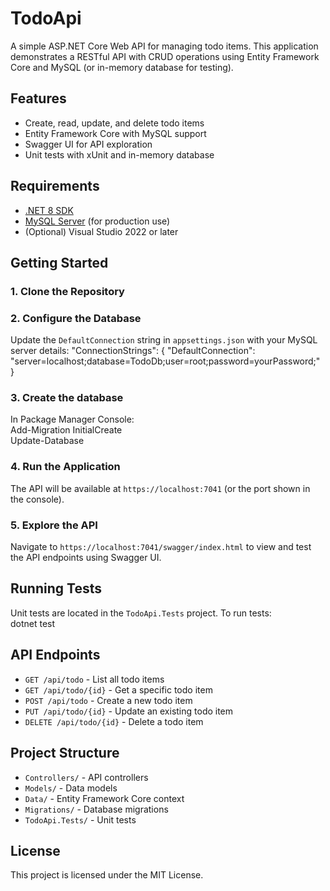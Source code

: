 # TodoApi

A simple ASP.NET Core Web API for managing todo items. This application demonstrates a RESTful API with CRUD operations using Entity Framework Core and MySQL (or in-memory database for testing).

## Features

- Create, read, update, and delete todo items
- Entity Framework Core with MySQL support
- Swagger UI for API exploration
- Unit tests with xUnit and in-memory database

## Requirements

- [.NET 8 SDK](https://dotnet.microsoft.com/download/dotnet/8.0)
- [MySQL Server](https://dev.mysql.com/downloads/mysql/) (for production use)
- (Optional) Visual Studio 2022 or later

## Getting Started

### 1. Clone the Repository

### 2. Configure the Database

Update the `DefaultConnection` string in `appsettings.json` with your MySQL server details:
"ConnectionStrings": { "DefaultConnection": "server=localhost;database=TodoDb;user=root;password=yourPassword;" }

### 3. Create the database
In Package Manager Console:  
  Add-Migration InitialCreate  
  Update-Database  


### 4. Run the Application


The API will be available at `https://localhost:7041` (or the port shown in the console).

### 5. Explore the API

Navigate to `https://localhost:7041/swagger/index.html` to view and test the API endpoints using Swagger UI.

## Running Tests

Unit tests are located in the `TodoApi.Tests` project. To run tests:  
dotnet test

## API Endpoints

- `GET /api/todo` - List all todo items
- `GET /api/todo/{id}` - Get a specific todo item
- `POST /api/todo` - Create a new todo item
- `PUT /api/todo/{id}` - Update an existing todo item
- `DELETE /api/todo/{id}` - Delete a todo item

## Project Structure

- `Controllers/` - API controllers
- `Models/` - Data models
- `Data/` - Entity Framework Core context
- `Migrations/` - Database migrations
- `TodoApi.Tests/` - Unit tests

## License

This project is licensed under the MIT License.
